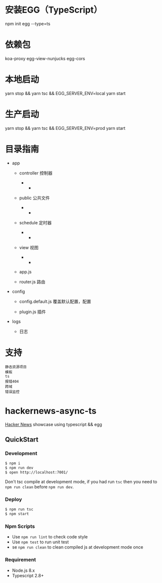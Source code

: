 # 安装EGG（TypeScript）
npm init egg --type=ts

# 依赖包
koa-proxy
egg-view-nunjucks
egg-cors

# 本地启动
yarn stop && yarn tsc && EGG_SERVER_ENV=local yarn start

# 生产启动
yarn stop && yarn tsc && EGG_SERVER_ENV=prod yarn start

# 目录指南
- app
    - controller 控制器
        - *
    - public 公共文件
        - *
    - schedule 定时器
        - *
    - view 视图
        - *
    - app.js

    - router.js 路由

- config
    - config.default.js 覆盖默认配置，配置

    - plugin.js 插件

- logs
    - 日志

# 支持
    静态资源项目
    模板
    ts
    报错404
    跨域
    错误监控

# hackernews-async-ts

[Hacker News](https://news.ycombinator.com/) showcase using typescript && egg

## QuickStart

### Development

```bash
$ npm i
$ npm run dev
$ open http://localhost:7001/
```

Don't tsc compile at development mode, if you had run `tsc` then you need to `npm run clean` before `npm run dev`.

### Deploy

```bash
$ npm run tsc
$ npm start
```

### Npm Scripts

- Use `npm run lint` to check code style
- Use `npm test` to run unit test
- se `npm run clean` to clean compiled js at development mode once

### Requirement

- Node.js 8.x
- Typescript 2.8+
